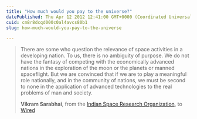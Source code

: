 ```yaml
---
title: "How much would you pay to the universe?"
datePublished: Thu Apr 12 2012 12:41:00 GMT+0000 (Coordinated Universal Time)
cuid: cm8r8dcqd000c0al4avcs80b1
slug: how-much-would-you-pay-to-the-universe

---
```



> There are some who question the relevance of space activities in a developing nation. To us, there is no ambiguity of purpose. We do not have the fantasy of competing with the economically advanced nations in the exploration of the moon or the planets or manned spaceflight. But we are convinced that if we are to play a meaningful role nationally, and in the community of nations, we must be second to none in the application of advanced technologies to the real problems of man and society.  
>   
> **Vikram Sarabhai**, from the [Indian Space Research Organization](http://www.isro.org/), to [Wired](http://www.wired.com/wiredscience/?p=102870)